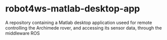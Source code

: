 # robot4ws-matlab-desktop-app
A repository containing a Matlab desktop application useed for remote controlling the Archimede rover, and accessing its sensor data, through the middleware ROS
